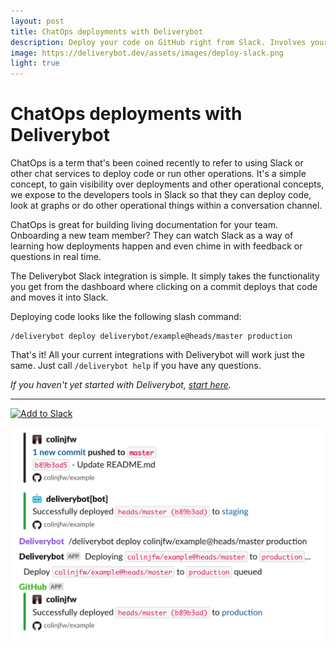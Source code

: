 ```yaml
---
layout: post
title: ChatOps deployments with Deliverybot
description: Deploy your code on GitHub right from Slack. Involves your team in the conversation and keeps a living breathing view of documentation. Deliverybot has a slack integration that takes just a few seconds to install!
image: https://deliverybot.dev/assets/images/deploy-slack.png
light: true
---
```


# ChatOps deployments with Deliverybot

ChatOps is a term that's been coined recently to refer to using Slack or other
chat services to deploy code or run other operations. It's a simple concept,
to gain visibility over deployments and other operational concepts, we expose to
the developers tools in Slack so that they can deploy code, look at graphs or
do other operational things within a conversation channel.

ChatOps is great for building living documentation for your team. Onboarding a
new team member? They can watch Slack as a way of learning how deployments
happen and even chime in with feedback or questions in real time.

The Deliverybot Slack integration is simple. It simply takes the functionality
you get from the dashboard where clicking on a commit deploys that code and
moves it into Slack.

Deploying code looks like the following slash command:

```
/deliverybot deploy deliverybot/example@heads/master production
```

That's it! All your current integrations with Deliverybot will work just the
same. Just call `/deliverybot help` if you have any questions.

*If you haven't yet started with Deliverybot, [start here](/docs/).*

<hr>

<a href="https://slack.com/oauth/authorize?client_id=761732924261.765903727079&scope=commands"><img alt="Add to Slack" height="40" width="139" src="https://platform.slack-edge.com/img/add_to_slack.png" srcset="https://platform.slack-edge.com/img/add_to_slack.png 1x, https://platform.slack-edge.com/img/add_to_slack@2x.png 2x"></a>

![slack-app](/assets/images/deploy-slack.png)
